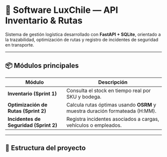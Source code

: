 # 🚛 Software LuxChile — API Inventario & Rutas

Sistema de gestión logística desarrollado con **FastAPI + SQLite**, orientado a la trazabilidad, optimización de rutas y registro de incidentes de seguridad en transporte.

---

## 📦 Módulos principales

| Módulo | Descripción |
|--------|--------------|
| **Inventario (Sprint 1)** | Consulta el stock en tiempo real por SKU y bodega. |
| **Optimización de Rutas (Sprint 2)** | Calcula rutas óptimas usando **OSRM** y muestra duración formateada (H:MM). |
| **Incidentes de Seguridad (Sprint 2)** | Registra incidentes asociados a cargas, vehículos o empleados. |

---

## 🧱 Estructura del proyecto

